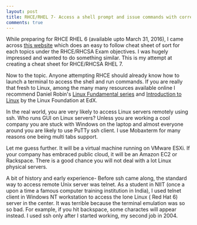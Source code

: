 ```yaml
---
layout: post
title: RHCE/RHEL 7- Access a shell prompt and issue commands with correct syntax
comments: true
---
```


While preparing for RHCE RHEL 6 (available upto March 31, 2016), I came across [this website](https://oracle-base.com/articles/linux/rhcsa-and-rhce-6) which does an easy to follow  cheat sheet of sort for each topics under the RHCE/RHCSA Exam objectives. I was hugely impressed and wanted to do something similar. This is my attempt at creating a cheat sheet for RHCE/RHCSA RHEL 7.

Now to the topic. Anyone attempting RHCE should already know how to launch a terminal to access the shell and run commands. If you are really that fresh to Linux, among the many many resources available online I recommend Daniel Robin's [Linux Fundamental series](http://www.funtoo.org/Category:Linux_Core_Concepts) and [Introduction to Linux](https://www.edx.org/course/introduction-linux-linuxfoundationx-lfs101x-2) by the Linux Foundation at EdX.

In the real world, you are very likely to access Linux servers remotely using ssh. Who runs GUI on Linux servers? Unless you are working a cool company you are stuck with Windows on the laptop and almost everyone around you are likely to use PuTTy ssh client. I use Mobaxterm for many reasons one being  multi tabs support.

Let me guess further. It will be a virtual machine running on VMware ESXi. If your company has embraced public cloud, it will be an Amazon EC2 or Rackspace. There is a good chance you will not deal with a lot Linux physical servers.

A bit of history and early experience- Before ssh came along, the standard way to access remote Unix server was telnet. As a student in NIIT (once a upon a time a famous computer training institution in India), I used telnet client in Windows NT workstation to access the lone Linux ( Red Hat 6) server in the center. It was terrible because the terminal emulation was so so bad. For example, if you hit backspace, some charactes will appear instead. I used ssh only after I started working, my second job in 2004.
